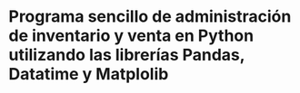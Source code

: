 # Programa sencillo de administración de inventario y venta en Python utilizando las librerías Pandas, Datatime y Matplolib
